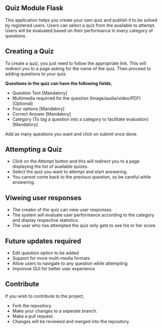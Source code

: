 ## Quiz Module Flask

This application helps you create your own quiz and publish it to be solved by registered users. Users can select a quiz from the available to attempt. Users will be evaluated based on their performance in every category of questions.

## Creating a Quiz

To create a quiz, you just need to follow the appropriate link. This will redirect you to a page asking for the name of the quiz. Then proceed to adding questions to your quiz.

__Questions in the quiz can have the following fields__,
- Question Text [Mandatory]
- Multimedia requirred for the question (Image/audia/video/PDF) [Optional]
- Four options [Mandatory]
- Correct Answer [Mandatory]
- Category (To tag a question into a category to facilitate evaluation) [Mandatory]

Add as many questions you want and click on *submit* once done.

## Attempting a Quiz

- Click on the *Attempt* button and this will redirect you to a page displaying the list of available quizes. 
- Select the quiz you want to attempt and start answering.
- You cannot come back to the previous question, so be careful while answering.

## Viweing user responses

- The creator of the quiz can view user responses.
- The system will evaluate user performance according to the category and display respective statistics.
- The user who has attempted the quiz only gets to see his or her score.

## Future updates required

- Edit question option to be added
- Support for more multi-media formats
- Allow users to navigate to any question while attempting
- Imporove GUI for better user experience

## Contribute

If you wish to contribute to the project, 
- Fork the repository.
- Make your changes to a seperate branch.
- Make a pull request.
- Changes will be reviewed and merged into the repository.
